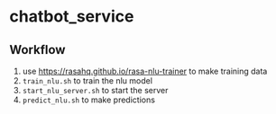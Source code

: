 # chatbot_service

## Workflow
1. use https://rasahq.github.io/rasa-nlu-trainer to make training data
1. `train_nlu.sh` to train the nlu model
1. `start_nlu_server.sh` to start the server
1. `predict_nlu.sh` to make predictions

